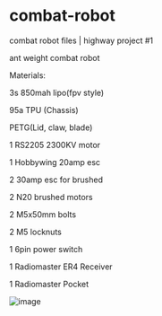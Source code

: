# combat-robot
combat robot files | highway project #1

ant weight combat robot

Materials:

3s 850mah lipo(fpv style)

95a TPU (Chassis)

PETG(Lid, claw, blade)

1 RS2205 2300KV motor

1 Hobbywing 20amp esc

2 30amp esc for brushed

2 N20 brushed motors

2 M5x50mm bolts

2 M5 locknuts

1 6pin power switch

1 Radiomaster ER4 Receiver

1 Radiomaster Pocket


![image](https://github.com/user-attachments/assets/ef175886-0d0e-41c9-ae1a-6273b7dfea27)

